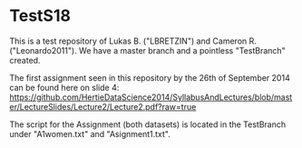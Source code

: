 TestS18
=======
This is a test repository of Lukas B. ("LBRETZIN") and Cameron R. ("Leonardo2011").
We have a master branch and a pointless "TestBranch" created.

The first assignment seen in this repository by the 26th of September 2014 can be found here on slide 4:
https://github.com/HertieDataScience2014/SyllabusAndLectures/blob/master/LectureSlides/Lecture2/Lecture2.pdf?raw=true

The script for the Assignment (both datasets) is located in the TestBranch under "A1women.txt" and "Asignment1.txt".
